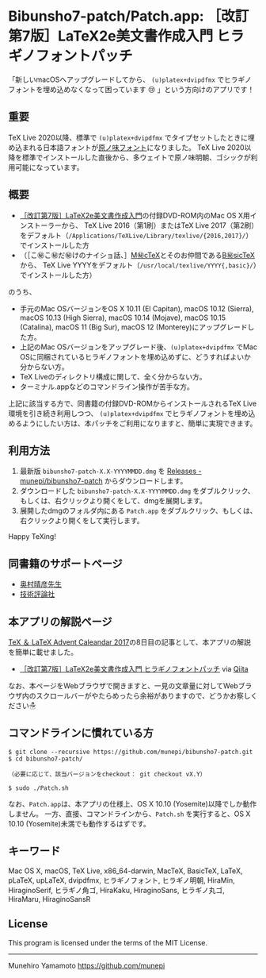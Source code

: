 Bibunsho7-patch/Patch.app: ［改訂第7版］LaTeX2e美文書作成入門 ヒラギノフォントパッチ
====================

「新しいmacOSへアップグレードしてから、 `(u)platex+dvipdfmx` でヒラギノフォントを埋め込めなくなって困っています :cry: 」という方向けのアプリです！

## 重要

TeX Live 2020以降、標準で `(u)platex+dvipdfmx` でタイプセットしたときに埋め込まれる日本語フォントが[原ノ味フォント](https://github.com/trueroad/HaranoAjiFonts)になりました。
TeX Live 2020以降を標準でインストールした直後から、多ウェイトで原ノ味明朝、ゴシックが利用可能になっています。


## 概要

 * [［改訂第7版］LaTeX2e美文書作成入門](http://gihyo.jp/book/2017/978-4-7741-8705-1)の付録DVD-ROM内のMac OS X用インストーラーから、
   TeX Live 2016（第1刷）またはTeX Live 2017（第2刷）をデフォルト（`/Applications/TeXLive/Library/texlive/{2016,2017}/`）でインストールした方
 * （［こ㊙こ㊙だ㊙けのナイショ話、］[M㊙cTeX](http://www.tug.org/mactex/)とそのお仲間である[B㊙sicTeX](http://www.tug.org/mactex/morepackages.html)から、
   TeX Live YYYYをデフォルト（`/usr/local/texlive/YYYY{,basic}/`）でインストールした方）

のうち、

 * 手元のMac OSバージョンをOS X 10.11 (El Capitan), macOS 10.12 (Sierra), macOS 10.13 (High Sierra), macOS 10.14 (Mojave), macOS 10.15 (Catalina), macOS 11 (Big Sur), macOS 12 (Monterey)にアップグレードした方。
 * 上記のMac OSバージョンをアップグレード後、`(u)platex+dvipdfmx` でMac OSに同梱されているヒラギノフォントを埋め込めずに、どうすればよいか分からない方。
 * TeX Liveのディレクトリ構成に関して、全く分からない方。
 * ターミナル.appなどのコマンドライン操作が苦手な方。

上記に該当する方で、同書籍の付録DVD-ROMからインストールされるTeX Live環境を引き続き利用しつつ、
`(u)platex+dvipdfmx` でヒラギノフォントを埋め込めるようにしたい方は、本パッチをご利用になりますと、簡単に実現できます。

## 利用方法

 1. 最新版 `bibunsho7-patch-X.X-YYYYMMDD.dmg` を [Releases - munepi/bibunsho7-patch](https://github.com/munepi/bibunsho7-patch/releases) からダウンロードします。
 1. ダウンロードした `bibunsho7-patch-X.X-YYYYMMDD.dmg` をダブルクリック、もしくは、右クリックより開くをして、dmgを展開します。
 1. 展開したdmgのフォルダ内にある `Patch.app` をダブルクリック、もしくは、右クリックより開くをして実行します。

Happy TeXing!

## 同書籍のサポートページ

 * [奥村晴彦先生](http://okumuralab.org/bibun7/)
 * [技術評論社](http://gihyo.jp/book/2017/978-4-7741-8705-1/support)

## 本アプリの解説ページ

[TeX ＆ LaTeX Advent Caleandar 2017](https://adventar.org/calendars/2229)の8日目の記事として、本アプリの解説を簡単に載せました。

 * [［改訂第7版］LaTeX2e美文書作成入門 ヒラギノフォントパッチ](https://qiita.com/munepi/items/c4274da0646b3e785c7f) via [Qiita](https://qiita.com/)

なお、本ページをWebブラウザで開きますと、一見の文章量に対してWebブラウザ内のスクロールバーがやたらめったら余裕がありますので、どうかお察しください☃

## コマンドラインに慣れている方

``` shell
$ git clone --recursive https://github.com/munepi/bibunsho7-patch.git
$ cd bibunsho7-patch/

（必要に応じて、該当バージョンをcheckout： git checkout vX.Y）

$ sudo ./Patch.sh
```

なお、`Patch.app`は、本アプリの仕様上、OS X 10.10 (Yosemite)以降でしか動作しません。
一方、直接、コマンドラインから、`Patch.sh` を実行すると、OS X 10.10 (Yosemite)未満でも動作するはずです。


## キーワード

Mac OS X, macOS, TeX Live, x86_64-darwin, MacTeX, BasicTeX, LaTeX, pLaTeX, upLaTeX, dvipdfmx, ヒラギノフォント, ヒラギノ明朝, HiraMin, HiraginoSerif, ヒラギノ角ゴ, HiraKaku, HiraginoSans, ヒラギノ丸ゴ, HiraMaru, HiraginoSansR

## License

This program is licensed under the terms of the MIT License.


--------------------

Munehiro Yamamoto
https://github.com/munepi
